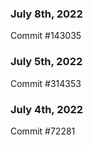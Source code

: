### July 8th, 2022

Commit #143035

### July 5th, 2022

Commit #314353


### July 4th, 2022

Commit #72281
